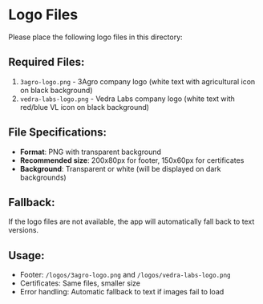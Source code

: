 # Logo Files

Please place the following logo files in this directory:

## Required Files:
1. `3agro-logo.png` - 3Agro company logo (white text with agricultural icon on black background)
2. `vedra-labs-logo.png` - Vedra Labs company logo (white text with red/blue VL icon on black background)

## File Specifications:
- **Format**: PNG with transparent background
- **Recommended size**: 200x80px for footer, 150x60px for certificates
- **Background**: Transparent or white (will be displayed on dark backgrounds)

## Fallback:
If the logo files are not available, the app will automatically fall back to text versions.

## Usage:
- Footer: `/logos/3agro-logo.png` and `/logos/vedra-labs-logo.png`
- Certificates: Same files, smaller size
- Error handling: Automatic fallback to text if images fail to load
